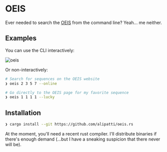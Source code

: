 # OEIS

Ever needed to search the [OEIS](https://oeis.org/A000924) from the command line? Yeah... me neither.

## Examples

You can use the CLI interactively:

<!--
ffmpeg -i demo.mov -loop 0 -vf fps=10 demo.gif
-->

![oeis](https://github.com/alipatti/oeis.rs/assets/78563685/a3e41454-a945-497a-979a-68d1cb92ef47)

Or non-interactively:

```bash
# Search for sequences on the OEIS website
❯ oeis 2 3 5 7 --online

# Go directly to the OEIS page for my favorite sequence
❯ oeis 1 1 1 1 --lucky
```

## Installation

```bash
❯ cargo install --git https://github.com/alipatti/oeis.rs
```

At the moment, you'll need a recent rust compiler. I'll distribute binaries if there's enough demand (...but I have a sneaking suspicion that there never will be).
